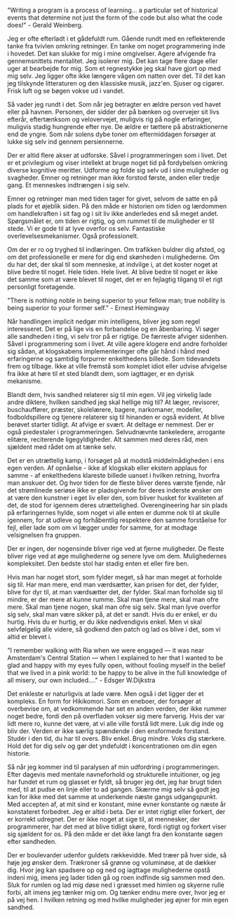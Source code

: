 [//]: # "title: Et liv med programmering. Et liv."
[//]: # "slug: et-liv-med-programmering-et-liv"
[//]: # "pubDate: 29/05/2024 13:03"
[//]: # "lastModified: 29/05/2024 13:03"
[//]: # "excerpt: "
[//]: # "categories: "
[//]: # "isPublished: true"

"Writing a program is a process of learning... a particular set of historical events that determine not just the form of the code but also what the code does!" - Gerald Weinberg.

Jeg er ofte efterladt i et gådefuldt rum. Gående rundt med en reflekterende tanke fra tvivlen omkring retninger. En tanke om noget programmering inde i hovedet. Det kan slukke for mig i mine omgivelser. Agere afvigende fra gennemsnittets mentalitet. Jeg isolerer mig. Det kan tage flere dage eller uger at bearbejde for mig. Som et regnestykke jeg skal have gjort op med mig selv. Jeg ligger ofte ikke længere vågen om natten over det. Til det kan jeg tilskynde litteraturen og den klassiske musik, jazz'en. Sjuser og cigarer. Frisk luft og se bøgen vokse ud i vandet.

Så vader jeg rundt i det. Som når jeg betragter en ældre person ved havet eller på havnen. Personen, der sidder der på bænken og overvejer sit livs efterår, eftertænksom og velovervejet, muligvis rig på nogle erfaringer, muligvis stadig hungrende efter nye. De ældre er tættere på abstraktionerne end de yngre. Som når solens dybe toner om eftermiddagen forsøger at lukke sig selv ind gennem persiennerne.

Der er altid flere akser at udforske. Såvel i programmeringen som i livet. Det er et privilegium og viser intellekt at bruge noget tid på fordybelsen omkring diverse kognitive meritter. Udforme og folde sig selv ud i sine muligheder og svagheder. Emner og retninger man ikke forstod første, anden eller tredje gang. Et menneskes indtrængen i sig selv.

Emner og retninger man med tiden tager for givet, selvom de satte en på plads for et øjeblik siden. På den måde er historien om tiden og lærdommen om handlekraften i sit fag og i sit liv ikke anderledes end så meget andet. Spørgsmålet er, om tiden er rigtig, og om rummet til de muligheder er til stede. Vi er gode til at lyve overfor os selv. Fantastiske overlevelsesmekanismer. Også professionelt.

Om der er ro og tryghed til indlæringen. Om trafikken buldrer dig afsted, og om det professionelle er mere for dig end skønheden i mulighederne. Om du har det, der skal til som menneske, at indvilge i, at det koster noget at blive bedre til noget. Hele tiden. Hele livet. At blive bedre til noget er ikke det samme som at være blevet til noget, det er en fejlagtig tilgang til et rigt personligt foretagende.

"There is nothing noble in being superior to your fellow man; true nobility is being superior to your former self." - Ernest Hemingway

Når handlingen implicit nedgør min intelligens, bliver jeg som regel interesseret. Det er på lige vis en forbandelse og en åbenbaring. Vi søger alle sandheden i ting, vi selv tror på er rigtige. De færreste afviger sidenhen. Såvel i programmering som i livet. At ville agere klogere end andre forholder sig sådan, at klogskabens implementeringer ofte går hånd i hånd med erfaringerne og samtidig forpurrer enkelthedens billede. Som tidevandets frem og tilbage. Ikke at ville fremstå som komplet idiot eller udvise afvigelse fra ikke at høre til et sted blandt dem, som iagttager, er en dyrisk mekanisme.

Blandt dem, hvis sandhed relaterer sig til min egen. Vil jeg virkelig lade andre diktere, hvilken sandhed jeg skal hellige mig til? At læger, revisorer, buschauffører, præster, skolelærere, bagere, narkomaner, modeller, fodboldspillere og tjenere relaterer sig til hinanden er også evident. At blive berøvet starter tidligt. At afvige er svært. At deltage er nemmest. Der er også piedestaler i programmeringen. Selvudnævnte tankeledere, arrogante elitære, reciterende ligegyldigheder. Alt sammen med deres råd, men sjældent med rådet om at tænke selv.

Det er en utrættelig kamp, i forsøget på at modstå middelmådigheden i ens egen verden. Af opnåelse - ikke af klogskab eller ekstern applaus for samme - af enkelthedens klareste billede uanset i hvilken retning, hvorfra man anskuer det. Og hvor tiden for de fleste bliver deres værste fjende, når det strømlinede seriøse ikke er pladsgivende for deres inderste ønsker om at være den kunstner i eget liv eller den, som bliver husket for kvaliteten af det, de stod for igennem deres utrættelighed. Overengineering har sin plads på erfaringernes hylde, som noget vi alle enten er dumme nok til at skulle igennem, for at udleve og forhåbentlig respektere den samme forståelse for fejl, eller lade som om vi lægger under for samme, for at modtage velsignelsen fra gruppen.

Der er ingen, der nogensinde bliver rige ved at fjerne muligheder. De fleste bliver rige ved at øge mulighederne og senere lyve om dem. Mulighedernes kompleksitet. Den bedste stol har stadig enten et eller fire ben.

Hvis man har noget stort, som fylder meget, så har man meget at forholde sig til. Har man mere, end man værdsætter, kan prisen for det, der fylder, blive for dyr til, at man værdsætter det, der fylder. Skal man forholde sig til mindre, er der mere at kunne rumme. Skal man tjene mere, skal man ofre mere. Skal man tjene nogen, skal man ofre sig selv. Skal man lyve overfor sig selv, skal man være sikker på, at det er sandt. Hvis du er enkel, er du hurtig. Hvis du er hurtig, er du ikke nødvendigvis enkel. Men vi skal selvfølgelig alle videre, så godkend den patch og lad os blive i det, som vi altid er blevet i.

"I remember walking with Ria when we were engaged — it was near Amsterdam's Central Station — when I explained to her that I wanted to be glad and happy with my eyes fully open, without fooling myself in the belief that we lived in a pink world: to be happy to be alive in the full knowledge of all misery, our own included...." - Edsger W.Dijkstra

Det enkleste er naturligvis at lade være. Men også i det ligger der et kompleks. En form for Hikikomori. Som en eneboer, der forsøger at overbevise om, at vedkommende har set en anden verden, der ikke rummer noget bedre, fordi den på overfladen vokser sig mere farverig. Hvis der var lidt mere ro, kunne det være, at vi alle ville forstå lidt mere. Luk dig inde og bliv der. Verden er ikke særlig spændende i den ensformede forstand. Studér i den tid, du har til overs. Bliv enkel. Brug mindre. Voks dig stærkere. Hold det for dig selv og gør det yndefuldt i koncentrationen om din egen historie.

Så når jeg kommer ind til paralysen af min udfordring i programmeringen. Efter dagevis med mentale navneforhold og strukturelle intuitioner, og jeg har fundet et rum og glasset er fyldt, så bruger jeg det, jeg har brugt tiden med, til at pudse en linje eller to ad gangen. Skærme mig selv så godt jeg kan for ikke med det samme at underkende næste gangs udgangspunkt. Med accepten af, at mit sind er konstant, mine evner konstante og næste år konstateret forbedret. Jeg er altid i beta. Der er intet rigtigt eller forkert, der er korrekt udregnet. Der er ikke noget at sige til, at mennesker, der programmerer, har det med at blive tidligt skøre, fordi rigtigt og forkert viser sig sjældent for os. På den måde er det ikke langt fra den konstante søgen efter sandheden.

Der er boulevarder udenfor guldets rækkevidde. Med træer på hver side, så høje jeg ønsker dem. Trækroner så grønne og voluminøse, at de dækker dig. Hvor jeg kan spadsere op og ned og iagttage mulighederne opstå indeni mig, imens jeg lader tiden gå og roen indfinde sig sammen med den. Sluk for rumlen og lad mig døse ned i græsset med himlen og skyerne rulle forbi, alt imens jeg tænker mig om. Og tænker endnu mere over, hvor jeg er på vej hen. I hvilken retning og med hvilke muligheder jeg øjner for min egen sandhed.